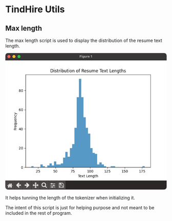 # TindHire Utils

## Max length

The max length script is used to display the distribution of the resume text length.  

![Distribution of resumt text lengths](doc/resume_text_length_distribution.jpg)

It helps tunning the length of the tokenizer when initializing it.  

The intent of this script is just for helping purpose and not meant to be included in the rest of program.